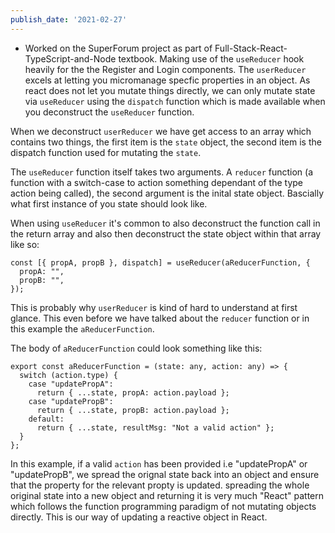 ```yaml
---
publish_date: '2021-02-27'
---
```


- Worked on the SuperForum project as part of Full-Stack-React-TypeScript-and-Node textbook. Making use of the `useReducer` hook heavily for the the Register and Login components. The `userReducer` excels at letting you micromanage specfic properties in an object. As react does not let you mutate things directly, we can only mutate state via `useReducer` using the `dispatch` function which is made available when you deconstruct the `useReducer` function.

When we deconstruct `userReducer` we have get access to an array which contains two things, the first item is the `state` object, the second item is the dispatch function used for mutating the `state`.

The `useReducer` function itself takes two arguments. A `reducer` function (a function with a switch-case to action something dependant of the type action being called), the second argument is the inital state object. Bascially what first instance of you state should look like.

When using `useReducer` it's common to also deconstruct the function call in the return array and also then deconstruct the state object within that array like so:

```tsx
const [{ propA, propB }, dispatch] = useReducer(aReducerFunction, {
  propA: "",
  propB: "",
});
```

This is probably why `userReducer` is kind of hard to understand at first glance. This even before we have talked about the `reducer` function or in this example the `aReducerFunction`.

The body of `aReducerFunction` could look something like this:

```tsx
export const aReducerFunction = (state: any, action: any) => {
  switch (action.type) {
    case "updatePropA":
      return { ...state, propA: action.payload };
    case "updatePropB":
      return { ...state, propB: action.payload };
    default:
      return { ...state, resultMsg: "Not a valid action" };
  }
};
```

In this example, if a valid `action` has been provided i.e "updatePropA" or "updatePropB", we spread the orignal state back into an object and ensure that the property for the relevant propty is updated. spreading the whole original state into a new object and returning it is very much "React" pattern which follows the function programming paradigm of not mutating objects directly. This is our way of updating a reactive object in React.
